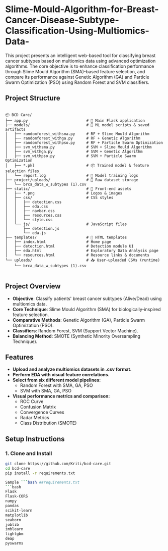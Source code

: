 # Slime-Mould-Algorithm-for-Breast-Cancer-Disease-Subtype-Classification-Using-Multiomics-Data-
This project presents an intelligent web-based tool for classifying breast cancer subtypes based on multiomics data using advanced optimization algorithms. The core objective is to enhance classification performance through Slime Mould Algorithm (SMA)-based feature selection, and compare its performance against Genetic Algorithm (GA) and Particle Swarm Optimization (PSO) using Random Forest and SVM classifiers.




## Project Structure

<pre>
<code>
📦 BCD Care/
├── app.py                          # 🧠 Main Flask application
├── models/                         # 🤖 ML model scripts & saved artifacts
│   ├── randomforest_withsma.py     # RF + Slime Mould Algorithm
│   ├── randomforest_withga.py      # RF + Genetic Algorithm
│   ├── randomforest_withpso.py     # RF + Particle Swarm Optimization
│   ├── svm_withsma.py              # SVM + Slime Mould Algorithm
│   ├── svm_withga.py               # SVM + Genetic Algorithm
│   ├── svm_withpso.py              # SVM + Particle Swarm Optimization
│   ├── *.pkl                       # 📦 Trained model & feature selection files
│   └── report.log                  # 📝 Model training logs
├── project/uploads/                # 📂 Raw dataset storage
│   └── brca_data_w_subtypes (1).csv
├── static/                         # 🎨 Front-end assets
│   ├── *.png                       # Logos & images
│   ├── css/                        # CSS styles
│   │   ├── detection.css
│   │   ├── eda.css
│   │   ├── navbar.css
│   │   ├── resources.css
│   │   └── style.css
│   └── js/                         # JavaScript files
│       ├── detection.js
│       └── eda.js
├── templates/                      # 🧾 HTML templates
│   ├── index.html                  # Home page
│   ├── detection.html              # Detection module UI
│   ├── eda.html                    # Exploratory Data Analysis page
│   └── resources.html              # Resource links & documents
└── uploads/                        # 📥 User-uploaded CSVs (runtime)
    └── brca_data_w_subtypes (1).csv
</code>
</pre>


## Project Overview

- **Objective**: Classify patients' breast cancer subtypes (Alive/Dead) using multiomics data.
- **Core Technique**: Slime Mould Algorithm (SMA) for biologically-inspired feature selection.
- **Comparative Methods**: Genetic Algorithm (GA), Particle Swarm Optimization (PSO).
- **Classifiers**: Random Forest, SVM (Support Vector Machine).
- **Balancing Method**: SMOTE (Synthetic Minority Oversampling Technique).

## Features

- **Upload and analyze multiomics datasets in .csv format.**
- **Perform EDA with visual feature correlations.**
- **Select from six different model pipelines:**
   - Random Forest with SMA, GA, PSO
   - SVM with SMA, GA, PSO
- **Visual performance metrics and comparison:**
   - ROC Curve
   - Confusion Matrix
   - Convergence Curves
   - Radar Metrics
   - Class Distribution (SMOTE)

##  Setup Instructions

### 1. Clone and Install

```bash
git clone https://github.com/Kriti/bcd-care.git
cd bcd-care
pip install -r requirements.txt

Sample ```bash ##requirements.txt
```bash
Flask
Flask-CORS
numpy
pandas
scikit-learn
matplotlib
seaborn
joblib
imblearn
lightgbm
deap
pyswarms

